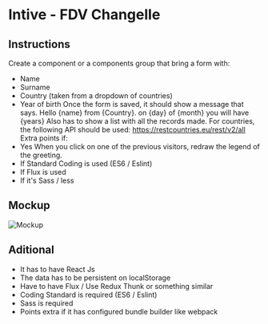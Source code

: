 # Intive - FDV Changelle
## Instructions
Create a component or a components group that bring a form with:
- Name
- Surname
- Country (taken from a dropdown of countries)
- Year of birth
Once the form is saved, it should show a message that says.
Hello {name} from {Country}. on {day} of {month} you will have {years}
Also has to show a list with all the records made.
For countries, the following API should be used:
https://restcountries.eu/rest/v2/all
Extra points if:
- Yes When you click on one of the previous visitors, redraw the legend of the greeting.
- If Standard Coding is used (ES6 / Eslint)
- If Flux is used
- If it's Sass / less

## Mockup
 ![Mockup](https://github.com/zergote/intive-exercise/blob/master/docs/Diagrams/Architecture%20Class%20Diagram.png "Mockup")
## Aditional
- It has to have React Js
- The data has to be persistent on localStorage
- Have to have Flux / Use Redux Thunk or something similar
- Coding Standard is required (ES6 / Eslint)
- Sass is required
- Points extra if it has configured bundle builder like webpack
